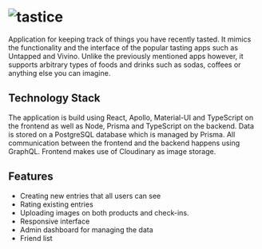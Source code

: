 # ![tastice](https://fontmeme.com/permalink/190704/0daa2ab57e001e0aa2002608810c7a69.png)

Application for keeping track of things you have recently tasted. It mimics the functionality and the interface of the popular tasting apps such as Untapped and Vivino. Unlike the previously mentioned apps however, it supports arbitrary types of foods and drinks such as sodas, coffees or anything else you can imagine.

## Technology Stack

The application is build using React, Apollo, Material-UI and TypeScript on the frontend as well as Node, Prisma and TypeScript on the backend. Data is stored on a PostgreSQL database which is managed by Prisma. All communication between the frontend and the backend happens using GraphQL. Frontend makes use of Cloudinary as image storage.

## Features

- Creating new entries that all users can see
- Rating existing entries
- Uploading images on both products and check-ins.
- Responsive interface
- Admin dashboard for managing the data
- Friend list
